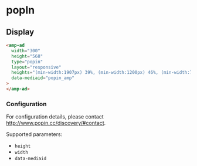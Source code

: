 <!---
Copyright 2015 The AMP HTML Authors. All Rights Reserved.

Licensed under the Apache License, Version 2.0 (the "License");
you may not use this file except in compliance with the License.
You may obtain a copy of the License at

      http://www.apache.org/licenses/LICENSE-2.0

Unless required by applicable law or agreed to in writing, software
distributed under the License is distributed on an "AS-IS" BASIS,
WITHOUT WARRANTIES OR CONDITIONS OF ANY KIND, either express or implied.
See the License for the specific language governing permissions and
limitations under the License.
-->

# popIn

## Display

```html
<amp-ad
  width="300"
  height="568"
  type="popin"
  layout="responsive"
  heights="(min-width:1907px) 39%, (min-width:1200px) 46%, (min-width:780px) 64%, (min-width:480px) 98%, (min-width:460px) 167%, 196%"
  data-mediaid="popin_amp"
>
</amp-ad>
```

### Configuration

For configuration details, please contact
http://www.popin.cc/discovery/#contact.

Supported parameters:

- `height`
- `width`
- `data-mediaid`
